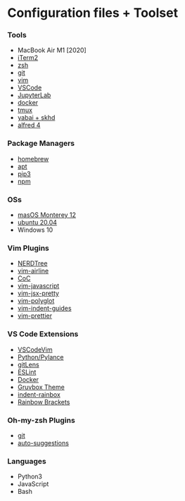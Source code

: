 # Configuration files + Toolset 
### Tools
- MacBook Air M1 [2020]
- [iTerm2](https://iterm2.com/)
- [zsh](https://sourceforge.net/projects/zsh/)
- [git](https://github.com/git/git)
- [vim](https://github.com/vim/vim)
- [VSCode](https://github.com/microsoft/vscode)
- [JupyterLab](https://jupyter.org/)
- [docker](https://github.com/docker)
- [tmux](https://github.com/tmux/tmux)
- [yabai + skhd](https://github.com/koekeishiya/yabai)
- [alfred 4](https://www.alfredapp.com/)

### Package Managers
- [homebrew](https://brew.sh/)
- [apt](https://en.wikipedia.org/wiki/APT_(software))
- [pip3](https://www.pypa.io/en/latest/)
- [npm](https://www.npmjs.com)

### OSs
- [masOS Monterey 12 ](https://www.apple.com/at/macos/monterey/)
- [ubuntu 20.04](https://releases.ubuntu.com/20.04/)
- Windows 10

### Vim Plugins
- [NERDTree](https://github.com/preservim/nerdtree)
- [vim-airline](https://github.com/vim-airline/vim-airline)
- [CoC](https://github.com/neoclide/coc.nvim)
- [vim-javascript](https://github.com/pangloss/vim-javascript)
- [vim-jsx-pretty](https://github.com/MaxMEllon/vim-jsx-pretty)
- [vim-polyglot](https://github.com/sheerun/vim-polyglot)
- [vim-indent-guides](https://github.com/nathanaelkane/vim-indent-guides)
- [vim-prettier](https://github.com/prettier/vim-prettier)

### VS Code Extensions
- [VSCodeVim](https://marketplace.visualstudio.com/items?itemName=vscodevim.vim)
- [Python/Pylance](https://marketplace.visualstudio.com/items?itemName=ms-python.python)
- [gitLens](https://marketplace.visualstudio.com/items?itemName=eamodio.gitlens)
- [ESLint](https://marketplace.visualstudio.com/items?itemName=dbaeumer.vscode-eslint)
- [Docker](https://marketplace.visualstudio.com/items?itemName=ms-azuretools.vscode-docker)
- [Gruvbox Theme](https://marketplace.visualstudio.com/items?itemName=jdinhlife.gruvbox)
- [indent-rainbox](https://marketplace.visualstudio.com/items?itemName=oderwat.indent-rainbow)
- [Rainbow Brackets](https://marketplace.visualstudio.com/items?itemName=2gua.rainbow-brackets)

### Oh-my-zsh Plugins
- [git](https://github.com/ohmyzsh/ohmyzsh/tree/master/plugins/git)
- [auto-suggestions](https://github.com/zsh-users/zsh-autosuggestions)

### Languages
- Python3
- JavaScript
- Bash

